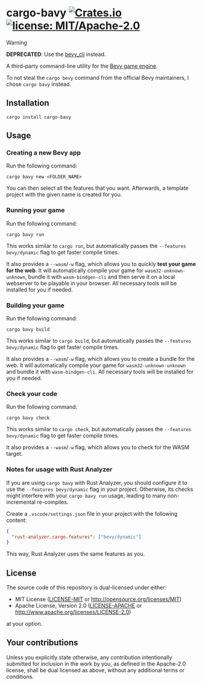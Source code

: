 # cargo-bavy [![Crates.io](https://img.shields.io/crates/v/cargo-bavy.svg)](https://crates.io/crates/cargo-bavy) [![license: MIT/Apache-2.0](https://img.shields.io/badge/license-MIT%2FApache--2.0-blue.svg)](https://github.com/TimJentzsch/cargo-bavy/#license)

> [!WARNING]
>
> **DEPRECATED**: Use the [bevy_cli](https://github.com/TheBevyFlock/bevy_cli) instead.

A third-party command-line utility for the [Bevy game engine](https://bevyengine.org/).

To not steal the `cargo bevy` command from the official Bevy maintainers, I chose `cargo bavy` instead.

## Installation

```cli
cargo install cargo-bavy
```

## Usage

### Creating a new Bevy app

Run the following command:

```cli
cargo bavy new <FOLDER_NAME>
```

You can then select all the features that you want.
Afterwards, a template project with the given name is created for you.

### Running your game

Run the following command:

```cli
cargo bavy run
```

This works similar to `cargo run`, but automatically passes the `--features bevy/dynamic` flag to get faster compile times.

It also provides a `--wasm`/`-w` flag, which allows you to quickly **test your game for the web**.
It will automatically compile your game for `wasm32-unknown-unknown`, bundle it with `wasm-bindgen-cli` and then serve it on a local webserver to be playable in your browser.
All necessary tools will be installed for you if needed.

### Building your game

Run the following command:

```cli
cargo bavy build
```

This works similar to `cargo build`, but automatically passes the `--features bevy/dynamic` flag to get faster compile times.

It also provides a `--wasm`/`-w` flag, which allows you to create a bundle for the web.
It will automatically compile your game for `wasm32-unknown-unknown` and bundle it with `wasm-bindgen-cli`.
All necessary tools will be installed for you if needed.

### Check your code

Run the following command:

```cli
cargo bavy check
```

This works similar to `cargo check`, but automatically passes the `--features bevy/dynamic` flag to get faster compile times.

It also provides a `--wasm`/`-w` flag, which allows you to check for the WASM target.

### Notes for usage with Rust Analyzer

If you are using `cargo bavy` with Rust Analyzer, you should configure it to use the `--features bevy/dynamic` flag in your project.
Otherwise, its checks might interfere with your `cargo bavy run` usage, leading to many non-incremental re-compiles.

Create a `.vscode/settings.json` file in your project with the following content:

```json
{
  "rust-analyzer.cargo.features": ["bevy/dynamic"]
}
```

This way, Rust Analyzer uses the same features as you.

## License

The source code of this repository is dual-licensed under either:

- MIT License ([LICENSE-MIT](LICENSE-MIT) or <http://opensource.org/licenses/MIT>)
- Apache License, Version 2.0 ([LICENSE-APACHE](LICENSE-APACHE) or <http://www.apache.org/licenses/LICENSE-2.0>)

at your option.

## Your contributions

Unless you explicitly state otherwise, any contribution intentionally submitted for inclusion in the work by you, as defined in the Apache-2.0 license, shall be dual licensed as above, without any additional terms or conditions.

